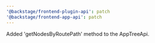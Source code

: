 ```yaml
---
'@backstage/frontend-plugin-api': patch
'@backstage/frontend-app-api': patch
---
```


Added 'getNodesByRoutePath' method to the AppTreeApi.
